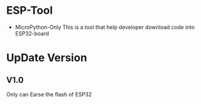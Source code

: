 # ESP-Tool
- MicroPython-Only
This is a tool that help developer download code into ESP32-board
# UpDate Version
## V1.0
Only can Earse the flash of ESP32
